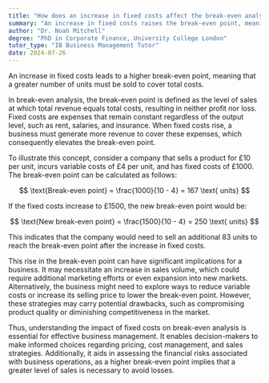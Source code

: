 ```yaml
---
title: "How does an increase in fixed costs affect the break-even analysis?"
summary: "An increase in fixed costs raises the break-even point, meaning more units must be sold to cover costs."
author: "Dr. Noah Mitchell"
degree: "PhD in Corporate Finance, University College London"
tutor_type: "IB Business Management Tutor"
date: 2024-07-26
---
```


An increase in fixed costs leads to a higher break-even point, meaning that a greater number of units must be sold to cover total costs.

In break-even analysis, the break-even point is defined as the level of sales at which total revenue equals total costs, resulting in neither profit nor loss. Fixed costs are expenses that remain constant regardless of the output level, such as rent, salaries, and insurance. When fixed costs rise, a business must generate more revenue to cover these expenses, which consequently elevates the break-even point.

To illustrate this concept, consider a company that sells a product for £10 per unit, incurs variable costs of £4 per unit, and has fixed costs of £1000. The break-even point can be calculated as follows:

$$
\text{Break-even point} = \frac{1000}{10 - 4} = 167 \text{ units}
$$

If the fixed costs increase to £1500, the new break-even point would be:

$$
\text{New break-even point} = \frac{1500}{10 - 4} = 250 \text{ units}
$$

This indicates that the company would need to sell an additional 83 units to reach the break-even point after the increase in fixed costs.

This rise in the break-even point can have significant implications for a business. It may necessitate an increase in sales volume, which could require additional marketing efforts or even expansion into new markets. Alternatively, the business might need to explore ways to reduce variable costs or increase its selling price to lower the break-even point. However, these strategies may carry potential drawbacks, such as compromising product quality or diminishing competitiveness in the market.

Thus, understanding the impact of fixed costs on break-even analysis is essential for effective business management. It enables decision-makers to make informed choices regarding pricing, cost management, and sales strategies. Additionally, it aids in assessing the financial risks associated with business operations, as a higher break-even point implies that a greater level of sales is necessary to avoid losses.
    